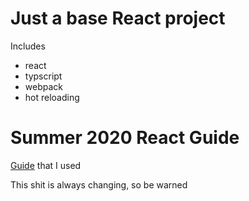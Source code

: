 # Just a base React project
Includes
- react
- typscript
- webpack
- hot reloading

# Summer 2020 React Guide
[Guide](https://dev.to/nanosoftonline/webpack-react-typescript-5e9m) that I used

This shit is always changing, so be warned